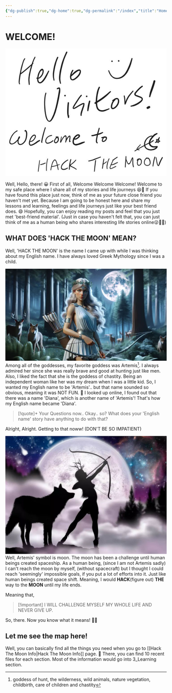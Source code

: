 ```yaml
---
{"dg-publish":true,"dg-home":true,"dg-permalink":"/index","title":"Home","permalink":"/index/","tags":["gardenEntry"],"dgPassFrontmatter":true,"noteIcon":"1"}
---
```


# WELCOME!
![Utilities/Images/Pasted image 20241028014706.jpeg](/img/user/Utilities/Images/Pasted%20image%2020241028014706.jpeg)

Well, Hello, there! 😀
First of all, Welcome Welcome Welcome!
Welcome to my safe place where I share all of my stories and life journeys 😆🥰
If you have found this place just now, think of me as your future close friend you haven't met yet. 
Because I am going to be honest here and share my lessons and learning, feelings and life journeys just like your best friend does. 😄
Hopefully, you can enjoy reading my posts and feel that you just met 'best-friend material'.
(Just in case you haven't felt that, you can just think of me as a human being who shares interesting life stories online😜🫰🏻)

## WHAT DOES 'HACK THE MOON' MEAN?
Well, 'HACK THE MOON' is the name I came up with while I was thinking about my English name.
I have always loved Greek Mythology since I was a child.

![Utilities/Images/Pasted image 20241028172405.jpeg](/img/user/Utilities/Images/Pasted%20image%2020241028172405.jpeg)
Among all of the goddesses, my favorite goddess was Artemis[^1]. 
I always admired her since she was really brave and good at hunting just like men. 
Also, I liked the fact that she is the goddess of chastity.
Being an independent woman like her was my dream when I was a little kid.
So, I wanted my English name to be 'Artemis'.. but that name sounded so obvious, meaning it was NOT FUN. 🤔
I looked up online, I found out that there was a name 'Diana', which is another name of 'Artemis'!
That's how my English name became 'Diana'.

>[!quote]+ Your Questions now..
>Okay.. so?
What does your 'English name' story have anything to do with that?

Alright, Alright.
Getting to that noww! (DON'T BE SO IMPATIENT)

![Utilities/Images/Pasted image 20241028173605.jpeg](/img/user/Utilities/Images/Pasted%20image%2020241028173605.jpeg)
Well, Artemis' symbol is moon.
The moon has been a challenge until human beings created spaceship.
As a human being, (since I am not Artemis sadly) I can't reach the moon by myself, (without spacecraft) but I thought I could reach 'seemingly' impossible goals, if you put a lot of efforts into it. 
Just like human beings created space shift.
Meaning, I would **HACK**(figure out) **THE** way to the **MOON** until my life ends. 

Meaning that,
>[!important] I WILL CHALLENGE MYSELF MY WHOLE LIFE AND NEVER GIVE UP.

So, there. Now you know what it means! 🙂🙂

## Let me see the map here!
Well, you can basically find all the things you need when you go to [[Hack The Moon Info\|Hack The Moon Info]] page. 🫠
There, you can find 10 recent files for each section. 
Most of the information would go into 3_Learning section.




[^1]: goddess of hunt, the wilderness, wild animals, nature vegetation, childbirth, care of children and chastity